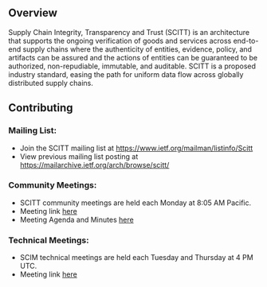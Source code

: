## Overview

Supply Chain Integrity, Transparency and Trust (SCITT) is an architecture that supports the ongoing verification of goods and services across end-to-end supply chains where the authenticity of entities, evidence, policy, and artifacts can be assured and the actions of entities can be guaranteed to be authorized, non-repudiable, immutable, and auditable. SCITT is a proposed industry standard, easing the path for uniform data flow across globally distributed supply chains.

## Contributing

### Mailing List:
 - Join the SCITT mailing list at https://www.ietf.org/mailman/listinfo/Scitt
 - View previous mailing list posting at https://mailarchive.ietf.org/arch/browse/scitt/

### Community Meetings:
- SCITT community meetings are held each Monday at 8:05 AM Pacific.
- Meeting link [here](https://teams.microsoft.com/l/meetup-join/19%3ameeting_YWI2YzM0YmYtYmJkOC00ODg2LWI1MmItYmJmZWM1OTI4Y2Ex%40thread.v2/0?context=%7b%22Tid%22%3a%2272f988bf-86f1-41af-91ab-2d7cd011db47%22%2c%22Oid%22%3a%22531852bd-66b0-45f7-abad-b1e0ad3b3a32%22%7d)
- Meeting Agenda and Minutes [here](https://docs.google.com/document/d/1vf-EliXByhg5HZfgVbTqZhfaJFCmvMdQuZ4tC-Eq6wg/edit?usp=sharing)

### Technical Meetings:
- SCIM technical meetings are held each Tuesday and Thursday at 4 PM UTC.
- Meeting link [here](https://teams.microsoft.com/l/meetup-join/19%3ameeting_OWUwMDhiZjEtYjkwNS00NDA0LTlmMTgtNGZhOGE0NmU3ZTcz%40thread.v2/0?context=%7b%22Tid%22%3a%2272f988bf-86f1-41af-91ab-2d7cd011db47%22%2c%22Oid%22%3a%22bced92fe-7c20-456e-9afd-5b18c383de81%22%7d)
